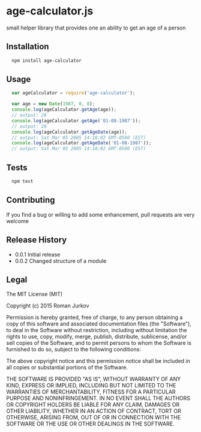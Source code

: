 # age-calculator.js

small helper library that provides one an ability to get an age of a person

## Installation

```bash
  npm install age-calculator
```

## Usage

```javascript
  var ageCalculator = require('age-calculator');

  var age = new Date(1987, 0, 8);
  console.log(ageCalculator.getAge(age));
  // output: 28
  console.log(ageCalculator.getAge('01-08-1987'));
  // output: 28
  console.log(ageCalculator.getAgeDate(age));
  // output: Sat Mar 05 2005 14:18:02 GMT-0500 (EST)
  console.log(ageCalculator.getAgeDate('01-08-1987'));
  // output: Sat Mar 05 2005 14:18:02 GMT-0500 (EST)

```

## Tests

```bash
  npm test
```

## Contributing

If you find a bug or willing to add some enhancement, pull requests are very welcome

## Release History

* 0.0.1 Initial release
* 0.0.2 Changed structure of a module

## Legal

The MIT License (MIT)

Copyright (c) 2015 Roman Jurkov

Permission is hereby granted, free of charge, to any person obtaining a copy
of this software and associated documentation files (the "Software"), to deal
in the Software without restriction, including without limitation the rights
to use, copy, modify, merge, publish, distribute, sublicense, and/or sell
copies of the Software, and to permit persons to whom the Software is
furnished to do so, subject to the following conditions:

The above copyright notice and this permission notice shall be included in all
copies or substantial portions of the Software.

THE SOFTWARE IS PROVIDED "AS IS", WITHOUT WARRANTY OF ANY KIND, EXPRESS OR
IMPLIED, INCLUDING BUT NOT LIMITED TO THE WARRANTIES OF MERCHANTABILITY,
FITNESS FOR A PARTICULAR PURPOSE AND NONINFRINGEMENT. IN NO EVENT SHALL THE
AUTHORS OR COPYRIGHT HOLDERS BE LIABLE FOR ANY CLAIM, DAMAGES OR OTHER
LIABILITY, WHETHER IN AN ACTION OF CONTRACT, TORT OR OTHERWISE, ARISING FROM,
OUT OF OR IN CONNECTION WITH THE SOFTWARE OR THE USE OR OTHER DEALINGS IN THE
SOFTWARE.
